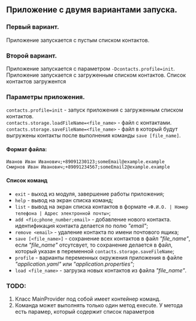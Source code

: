 ## Приложение с двумя вариантами запуска.

### Первый вариант.
Приложение запускается с пустым списком контактов.

### Второй вариант.
Приложение запускается с параметром `-Dcontacts.profile=init`.
Приложение запускается с загруженным списком контактов. Список контактов загружентся 

### Параметры приложения.
`contacts.profile=init` - запуск приложения с загруженным списком контактов.<br>
`contacts.storage.loadFileName=<file_name>` - файл с контактами.
`contacts.storage.saveFileName=<file_name>` - файл в который будут выгружены контакты после выполнения команды `save [file_name]`.
#### Формат файла:
```
Иванов Иван Иванович;+89091230123;someEmail@example.example
Смирнов Иван Иванович;+89091234567;someEmail2@example.example
```

#### Список команд
- `exit` - выход из модуля, завершение работы приложения;
- `help` - вывод на экран списка команд;
- `list` - вывод на экран списка контактов в формате `«Ф.И.О. | Номер телефона | Адрес электронной почты»`;
- `add <fio;phone_number;email>` - добавление нового контакта. идентификация контакта делается по полю _"email"_;
- `remove <email>` - удаление контакта по имени почтового ящика;
- `save [<file_name>]` - сохранение всех контактов в файл _"file_name"_, если _"file_name"_ отсутсвует, то сохранение делается в файл, который
  указан в переменной `contacts.storage.saveFileName`;
- `profile` - варианты переменных окружения приложения в файле _"application.yaml"_ или _"application.properties"_;
- `load <file_name>` - загрузка новых контактов из файла _"file_name"_.

### TODO:
1. Класс MainProvider под собой имеет контейнер команд. 
2. Команда может выполнять только один метод execute. У метода есть парамер, который содержит список параметров
